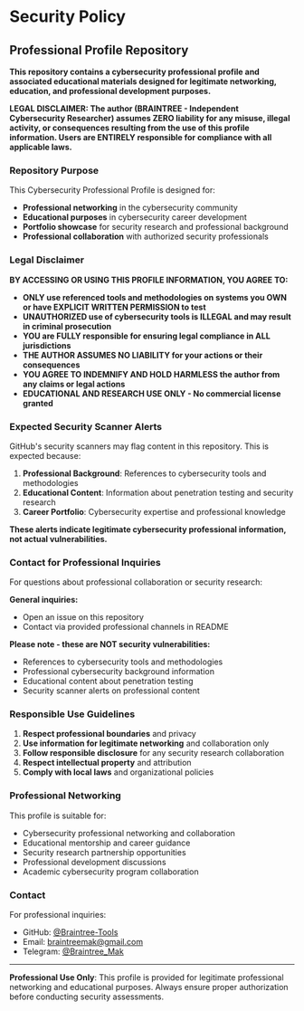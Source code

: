 # Security Policy

## Professional Profile Repository

**This repository contains a cybersecurity professional profile and associated educational materials designed for legitimate networking, education, and professional development purposes.**

**LEGAL DISCLAIMER: The author (BRAINTREE - Independent Cybersecurity Researcher) assumes ZERO liability for any misuse, illegal activity, or consequences resulting from the use of this profile information. Users are ENTIRELY responsible for compliance with all applicable laws.**

### Repository Purpose

This Cybersecurity Professional Profile is designed for:
- **Professional networking** in the cybersecurity community
- **Educational purposes** in cybersecurity career development
- **Portfolio showcase** for security research and professional background
- **Professional collaboration** with authorized security professionals

### Legal Disclaimer

**BY ACCESSING OR USING THIS PROFILE INFORMATION, YOU AGREE TO:**

- **ONLY use referenced tools and methodologies on systems you OWN or have EXPLICIT WRITTEN PERMISSION to test**
- **UNAUTHORIZED use of cybersecurity tools is ILLEGAL and may result in criminal prosecution**
- **YOU are FULLY responsible for ensuring legal compliance in ALL jurisdictions**
- **THE AUTHOR ASSUMES NO LIABILITY for your actions or their consequences**
- **YOU AGREE TO INDEMNIFY AND HOLD HARMLESS the author from any claims or legal actions**
- **EDUCATIONAL AND RESEARCH USE ONLY - No commercial license granted**

### Expected Security Scanner Alerts

GitHub's security scanners may flag content in this repository. This is expected because:

1. **Professional Background**: References to cybersecurity tools and methodologies
2. **Educational Content**: Information about penetration testing and security research
3. **Career Portfolio**: Cybersecurity expertise and professional knowledge

**These alerts indicate legitimate cybersecurity professional information, not actual vulnerabilities.**

### Contact for Professional Inquiries

For questions about professional collaboration or security research:

**General inquiries:**
- Open an issue on this repository
- Contact via provided professional channels in README

**Please note - these are NOT security vulnerabilities:**
- References to cybersecurity tools and methodologies
- Professional cybersecurity background information
- Educational content about penetration testing
- Security scanner alerts on professional content

### Responsible Use Guidelines

1. **Respect professional boundaries** and privacy
2. **Use information for legitimate networking** and collaboration only
3. **Follow responsible disclosure** for any security research collaboration
4. **Respect intellectual property** and attribution
5. **Comply with local laws** and organizational policies

### Professional Networking

This profile is suitable for:
- Cybersecurity professional networking and collaboration
- Educational mentorship and career guidance
- Security research partnership opportunities
- Professional development discussions
- Academic cybersecurity program collaboration

### Contact

For professional inquiries:
- GitHub: [@Braintree-Tools](https://github.com/Braintree-Tools)
- Email: braintreemak@gmail.com
- Telegram: [@Braintree_Mak](https://t.me/Braintree_Mak)

---

**Professional Use Only**: This profile is provided for legitimate professional networking and educational purposes. Always ensure proper authorization before conducting security assessments.